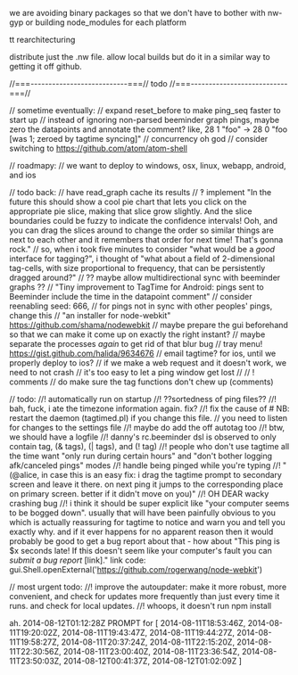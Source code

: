 we are avoiding binary packages so that we don't have to bother with nw-gyp or building node_modules for each platform


tt rearchitecturing

distribute just the .nw file. allow local builds but do it in a similar way to getting it off github.

//===---------------------------===// todo //===---------------------------===//

// sometime eventually:
// expand reset_before to make ping_seq faster to start up
// instead of ignoring non-parsed beeminder graph pings, maybe zero the datapoints and annotate the comment? like, 28 1 "foo" → 28 0 "foo [was 1; zeroed by tagtime syncing]"
// concurrency oh god
// consider switching to https://github.com/atom/atom-shell

// roadmapy:
// we want to deploy to windows, osx, linux, webapp, android, and ios

// todo back:
// have read_graph cache its results
// ‽ implement "In the future this should show a cool pie chart that lets you click on the appropriate pie slice, making that slice grow slightly. And the slice boundaries could be fuzzy to indicate the confidence intervals! Ooh, and you can drag the slices around to change the order so similar things are next to each other and it remembers that order for next time! That's gonna rock."
//    so, when i took five minutes to consider "what would be a *good* interface for tagging?", i thought of "what about a field of 2-dimensional tag-cells, with size proportional to frequency, that can be persistently dragged around?"
// ?? maybe allow multidirectional sync with beeminder graphs ??
// "Tiny improvement to TagTime for Android: pings sent to Beeminder include the time in the datapoint comment"
// consider reenabling seed: 666, // for pings not in sync with other peoples' pings, change this
// "an installer for node-webkit" https://github.com/shama/nodewebkit
// maybe prepare the gui beforehand so that we can make it come up on exactly the right instant?
// maybe separate the processes *again* to get rid of that blur bug
// tray menu! https://gist.github.com/halida/9634676
// email tagtime? for ios, until we properly deploy to ios?
// if we make a web request and it doesn't work, we need to not crash
// it's too easy to let a ping window get lost
// // ! comments
// do make sure the tag functions don't chew up (comments)

// todo:
//! automatically run on startup
//! ??sortedness of ping files??
//! bah, fuck, i ate the timezone information again. fix?
//! fix the cause of # NB: restart the daemon (tagtimed.pl) if you change this file. // you need to listen for changes to the settings file
//! maybe do add the off autotag too
//! btw, we should have a logfile
//! danny's rc.beeminder dsl is observed to only contain tag, (& tags), (| tags), and (! tag)
//! people who don't use tagtime all the time want "only run during certain hours" and "don't bother logging afk/canceled pings" modes
//! handle being pinged while you're typing
//! "(@alice, in case this is an easy fix: i drag the tagtime prompt to secondary screen and leave it there. on next ping it jumps to the corresponding place on primary screen. better if it didn't move on you)"
//! OH DEAR wacky crashing bug
//!    i think it should be super explicit like "your computer seems to be bogged down". usually that will have been painfully obvious to you which is actually reassuring for tagtime to notice and warn you and tell you exactly why. and if it ever happens for no apparent reason then it would probably be good to get a bug report about that - how about "This ping is $x seconds late! If this doesn't seem like your computer's fault you can _submit a bug report_ [link]." link code: gui.Shell.openExternal('https://github.com/rogerwang/node-webkit')

// most urgent todo:
//! improve the autoupdater: make it more robust, more convenient, and check for updates more frequently than just every time it runs. and check for local updates.
//!    whoops, it doesn't run npm install

ah.
2014-08-12T01:12:28Z PROMPT for [ 2014-08-11T18:53:46Z,
  2014-08-11T19:20:02Z,
  2014-08-11T19:43:47Z,
  2014-08-11T19:44:27Z,
  2014-08-11T19:58:27Z,
  2014-08-11T20:37:24Z,
  2014-08-11T22:15:20Z,
  2014-08-11T22:30:56Z,
  2014-08-11T23:00:40Z,
  2014-08-11T23:36:54Z,
  2014-08-11T23:50:03Z,
  2014-08-12T00:41:37Z,
  2014-08-12T01:02:09Z ]
